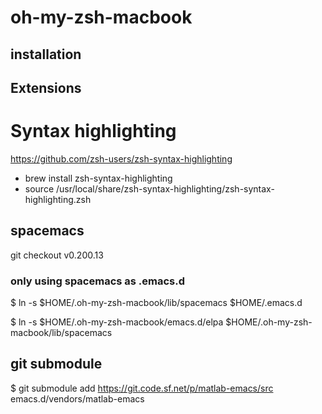# oh-my-zsh-macbook

## installation

## Extensions

Syntax highlighting
=======================================================
https://github.com/zsh-users/zsh-syntax-highlighting

* brew install zsh-syntax-highlighting
* source /usr/local/share/zsh-syntax-highlighting/zsh-syntax-highlighting.zsh

## spacemacs

git checkout v0.200.13

### only using spacemacs as .emacs.d

$ ln -s $HOME/.oh-my-zsh-macbook/lib/spacemacs $HOME/.emacs.d

$ ln -s $HOME/.oh-my-zsh-macbook/emacs.d/elpa $HOME/.oh-my-zsh-macbook/lib/spacemacs

## git submodule

$ git submodule add https://git.code.sf.net/p/matlab-emacs/src emacs.d/vendors/matlab-emacs

